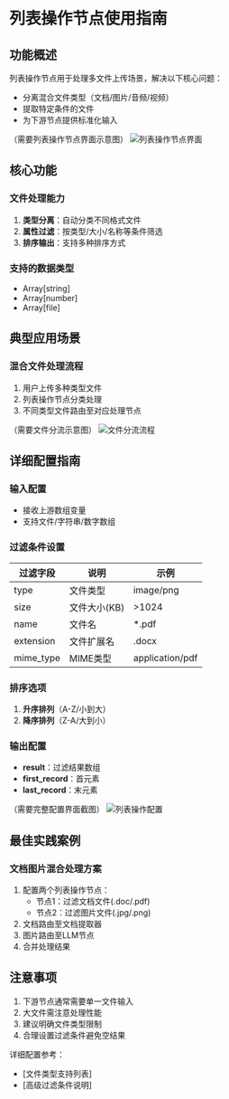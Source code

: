 # 列表操作节点使用指南

## 功能概述

列表操作节点用于处理多文件上传场景，解决以下核心问题：
- 分离混合文件类型（文档/图片/音频/视频）
- 提取特定条件的文件
- 为下游节点提供标准化输入

（需要列表操作节点界面示意图）
![列表操作节点界面](path/to/list-operator-image.png)

## 核心功能

### 文件处理能力
1. **类型分离**：自动分类不同格式文件
2. **属性过滤**：按类型/大小/名称等条件筛选
3. **排序输出**：支持多种排序方式

### 支持的数据类型
- Array[string]
- Array[number] 
- Array[file]

## 典型应用场景

### 混合文件处理流程
1. 用户上传多种类型文件
2. 列表操作节点分类处理
3. 不同类型文件路由至对应处理节点

（需要文件分流示意图）
![文件分流流程](path/to/file-sorting-image.png)

## 详细配置指南

### 输入配置
- 接收上游数组变量
- 支持文件/字符串/数字数组

### 过滤条件设置
| 过滤字段 | 说明 | 示例 |
|---------|------|------|
| type | 文件类型 | image/png |
| size | 文件大小(KB) | >1024 |
| name | 文件名 | *.pdf |
| extension | 文件扩展名 | .docx |
| mime_type | MIME类型 | application/pdf |

### 排序选项
1. **升序排列**（A-Z/小到大）
2. **降序排列**（Z-A/大到小）

### 输出配置
- **result**：过滤结果数组
- **first_record**：首元素
- **last_record**：末元素

（需要完整配置界面截图）
![列表操作配置](path/to/config-interface-image.png)

## 最佳实践案例

### 文档图片混合处理方案
1. 配置两个列表操作节点：
   - 节点1：过滤文档文件(.doc/.pdf)
   - 节点2：过滤图片文件(.jpg/.png)
2. 文档路由至文档提取器
3. 图片路由至LLM节点
4. 合并处理结果

## 注意事项
1. 下游节点通常需要单一文件输入
2. 大文件需注意处理性能
3. 建议明确文件类型限制
4. 合理设置过滤条件避免空结果

详细配置参考：
- [文件类型支持列表]
- [高级过滤条件说明]